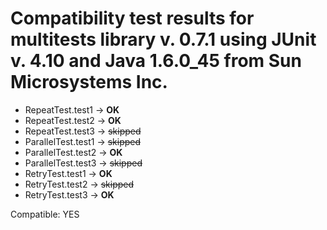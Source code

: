 # Compatibility test results for multitests library v. 0.7.1 using JUnit v. 4.10 and Java 1.6.0_45 from Sun Microsystems Inc.
- RepeatTest.test1 -> **OK**
- RepeatTest.test2 -> **OK**
- RepeatTest.test3 -> ~~skipped~~
- ParallelTest.test1 -> ~~skipped~~
- ParallelTest.test2 -> **OK**
- ParallelTest.test3 -> ~~skipped~~
- RetryTest.test1 -> **OK**
- RetryTest.test2 -> ~~skipped~~
- RetryTest.test3 -> **OK**


Compatible: YES
